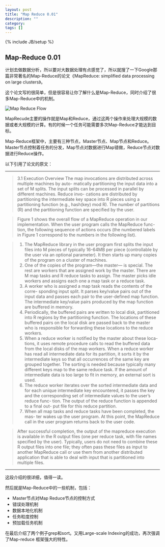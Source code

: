 ```yaml
---
layout: post
title: "Map Reduce 0.01"
description: ""
category: 
tags: []
---
```

{% include JB/setup %}
## Map-Reduce 0.01

计划去做数据分析，所以要对大数据处理有点感觉了，所以就搜了一下Google那篇非常著名的Map-Reduce的论文《MapReduce: simplified data processing on large clusters》。

这个论文写的很简单，但是很容易让你了解什么是Map-Reduce，同时介绍了很多Map-Reduce中的机制。

![Map Reduce Flow](http://www.eetindia.co.in/IMAGES/MapReduce.gif)

MapRecude主要的操作就是Map和Reduce，通过这两个操作来处理大规模的数据或者大规模的计算。有的时候一个任务可能需要多次Map-Reduce才能达到目标。

Map-Reduce框架中，主要有三种节点，Master节点、Map节点和Reduce。Master节点控制着任务的分发，Map节点对数据进行Map错做，Reduce节点对数据进行Reduce操作。

以下引用了论文的原文：

-----
> 3.1 Execution Overview
> The map invocations are distributed across multiple machines by auto- matically partitioning the input data into a set of M splits. The input splits can be processed in parallel by different machines. Reduce invo- cations are distributed by partitioning the intermediate key space into R pieces using a partitioning function (e.g., hash(key) mod R). The number of partitions (R) and the partitioning function are specified by the user.

> Figure 1 shows the overall flow of a MapReduce operation in our implementation. When the user program calls the MapReduce func- tion, the following sequence of actions occurs (the numbered labels in Figure 1 correspond to the numbers in the following list).

> 1. The MapReduce library in the user program first splits the input files into M pieces of typically 16-64MB per piece (controllable by the user via an optional parameter). It then starts up many copies of the program on a cluster of machines.
> 2. One of the copies of the program—the master— is special. The rest are workers that are assigned work by the master. There are M map tasks and R reduce tasks to assign. The master picks idle workers and assigns each one a map task or a reduce task.
> 3. A worker who is assigned a map task reads the contents of the corre- sponding input split. It parses key/value pairs out of the input data and passes each pair to the user-defined map function. The intermediate key/value pairs produced by the map function are buffered in memory.
> 4. Periodically, the buffered pairs are written to local disk, partitioned into R regions by the partitioning function. The locations of these buffered pairs on the local disk are passed back to the master who is responsible for forwarding these locations to the reduce workers.
> 5. When a reduce worker is notified by the master about these loca- tions, it uses remote procedure calls to read the buffered data from the local disks of the map workers. When a reduce worker has read all intermediate data for its partition, it sorts it by the intermediate keys so that all occurrences of the same key are grouped together. The sorting is needed because typically many different keys map to the same reduce task. If the amount of intermediate data is too large to fit in memory, an external sort is used.
> 6. The reduce worker iterates over the sorted intermediate data and for each unique intermediate key encountered, it passes the key and the corresponding set of intermediate values to the user’s reduce func- tion. The output of the reduce function is appended to a final out- put file for this reduce partition.
> 7. When all map tasks and reduce tasks have been completed, the mas- ter wakes up the user program. At this point, the MapReduce call in the user program returns back to the user code.

> After successful completion, the output of the mapreduce execution is available in the R output files (one per reduce task, with file names specified by the user). Typically, users do not need to combine these R output files into one file; they often pass these files as input to another MapReduce call or use them from another distributed application that is able to deal with input that is partitioned into multiple files.

-----
这段介绍的很详细，值得一读。

然后就是Map-Reduce中的一些机制，包括：

* Master节点对Map Reduce节点的控制方式
* 错误处理机制
* 数据本地化机制
* 任务粒度控制
* 预加载任务机制

在最后介绍了两个例子grep和sort。又用Large-scale Indexing的成功，再次强调了Map-reduce 框架强大的特性。

